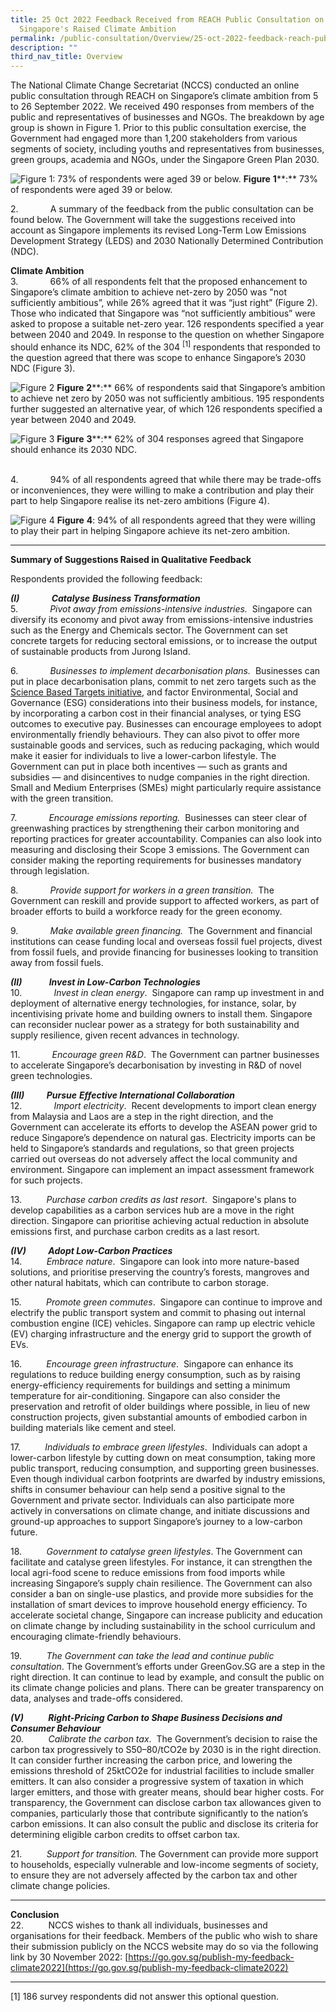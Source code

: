 ```yaml
---
title: 25 Oct 2022 Feedback Received from REACH Public Consultation on
  Singapore's Raised Climate Ambition
permalink: /public-consultation/Overview/25-oct-2022-feedback-reach-public-consultations-sg-climate-ambition/
description: ""
third_nav_title: Overview
---
```

The National Climate Change Secretariat (NCCS) conducted an online public consultation through REACH on Singapore’s climate ambition from 5 to 26 September 2022. We received 490 responses from members of the public and representatives of businesses and NGOs. The breakdown by age group is shown in Figure 1. Prior to this public consultation exercise, the Government had engaged more than 1,200 stakeholders from various segments of society, including youths and representatives from businesses, green groups, academia and NGOs, under the Singapore Green Plan 2030.

![Figure 1: 73% of respondents were aged 39 or below.](/images/Annex%20D2%20Fig%201.png)
**Figure** **1****:** 73% of respondents were aged 39 or below.

2.             A summary of the feedback from the public consultation can be found below. The Government will take the suggestions received into account as Singapore implements its revised Long-Term Low Emissions Development Strategy (LEDS) and 2030 Nationally Determined Contribution (NDC).

**Climate Ambition**
<br>
3.             66% of all respondents felt that the proposed enhancement to Singapore’s climate ambition to achieve net-zero by 2050 was "not sufficiently ambitious”, while 26% agreed that it was “just right” (Figure 2). Those who indicated that Singapore was “not sufficiently ambitious” were asked to propose a suitable net-zero year. 126 respondents specified a year between 2040 and 2049. In response to the question on whether Singapore should enhance its NDC, 62% of the 304 <sup>[1]</sup> respondents that responded to the question agreed that there was scope to enhance Singapore’s 2030 NDC (Figure 3).

![Figure 2](/images/Annex%20D2%20Fig%202.png)
**Figure** **2****:** 66% of respondents said that Singapore’s ambition to achieve net zero by 2050 was not sufficiently ambitious. 195 respondents further suggested an alternative year, of which 126 respondents specified a year between 2040 and 2049.

![Figure 3](/images/Annex%20D2%20Fig%203.png)
**Figure** **3****:** 62% of 304 responses agreed that Singapore should enhance its 2030 NDC.

<br>
4.             94% of all respondents agreed that while there may be trade-offs or inconveniences, they were willing to make a contribution and play their part to help Singapore realise its net-zero ambitions (Figure 4).

![Figure 4](/images/Annex%20D2%20Fig%204.png)
**Figure** **4**: 94% of all respondents agreed that they were willing to play their part in helping Singapore achieve its net-zero ambition.
<br>
* * *
 
**Summary of Suggestions Raised in Qualitative Feedback**<br>

Respondents provided the following feedback:

**_(I)_**             **_Catalyse_** **_Business Transformation_**<br>
5.             _Pivot away from emissions-intensive industries._  Singapore can diversify its economy and pivot away from emissions-intensive industries such as the Energy and Chemicals sector. The Government can set concrete targets for reducing sectoral emissions, or to increase the output of sustainable products from Jurong Island.

6.             _Businesses to implement decarbonisation plans._  Businesses can put in place decarbonisation plans, commit to net zero targets such as the [Science Based Targets initiative](https://sciencebasedtargets.org), and factor Environmental, Social and Governance (ESG) considerations into their business models, for instance, by incorporating a carbon cost in their financial analyses, or tying ESG outcomes to executive pay. Businesses can encourage employees to adopt environmentally friendly behaviours. They can also pivot to offer more sustainable goods and services, such as reducing packaging, which would make it easier for individuals to live a lower-carbon lifestyle. The Government can put in place both incentives — such as grants and subsidies — and disincentives to nudge companies in the right direction. Small and Medium Enterprises (SMEs) might particularly require assistance with the green transition.

7.             _Encourage emissions reporting._  Businesses can steer clear of greenwashing practices by strengthening their carbon monitoring and reporting practices for greater accountability. Companies can also look into measuring and disclosing their Scope 3 emissions. The Government can consider making the reporting requirements for businesses mandatory through legislation.

8.             _Provide support for workers in a green transition._  The Government can reskill and provide support to affected workers, as part of broader efforts to build a workforce ready for the green economy.

9.             _Make available green financing._  The Government and financial institutions can cease funding local and overseas fossil fuel projects, divest from fossil fuels, and provide financing for businesses looking to transition away from fossil fuels.

**_(II)_**           **_Invest in Low-Carbon Technologies_**<br>
10.             _Invest in clean energy_.  Singapore can ramp up investment in and deployment of alternative energy technologies, for instance, solar, by incentivising private home and building owners to install them. Singapore can reconsider nuclear power as a strategy for both sustainability and supply resilience, given recent advances in technology.

11.             _Encourage green R&D_.  The Government can partner businesses to accelerate Singapore’s decarbonisation by investing in R&D of novel green technologies.

**_(III)_**         **_Pursue_** **_Effective International Collaboration_**<br>
12.             _Import electricity_.  Recent developments to import clean energy from Malaysia and Laos are a step in the right direction, and the Government can accelerate its efforts to develop the ASEAN power grid to reduce Singapore’s dependence on natural gas. Electricity imports can be held to Singapore’s standards and regulations, so that green projects carried out overseas do not adversely affect the local community and environment. Singapore can implement an impact assessment framework for such projects.

13.          _Purchase carbon credits as last resort_.  Singapore's plans to develop capabilities as a carbon services hub are a move in the right direction. Singapore can prioritise achieving actual reduction in absolute emissions first, and purchase carbon credits as a last resort.

**_(IV)_**         **_Adopt Low-Carbon Practices_**<br>
14.          _Embrace nature_.  Singapore can look into more nature-based solutions, and prioritise preserving the country’s forests, mangroves and other natural habitats, which can contribute to carbon storage.

15.          _Promote green commutes_.  Singapore can continue to improve and electrify the public transport system and commit to phasing out internal combustion engine (ICE) vehicles. Singapore can ramp up electric vehicle (EV) charging infrastructure and the energy grid to support the growth of EVs.

16.          _Encourage green infrastructure_.  Singapore can enhance its regulations to reduce building energy consumption, such as by raising energy-efficiency requirements for buildings and setting a minimum temperature for air-conditioning. Singapore can also consider the preservation and retrofit of older buildings where possible, in lieu of new construction projects, given substantial amounts of embodied carbon in building materials like cement and steel.

17.          _Individuals to embrace green lifestyles_.  Individuals can adopt a lower-carbon lifestyle by cutting down on meat consumption, taking more public transport, reducing consumption, and supporting green businesses. Even though individual carbon footprints are dwarfed by industry emissions, shifts in consumer behaviour can help send a positive signal to the Government and private sector. Individuals can also participate more actively in conversations on climate change, and initiate discussions and ground-up approaches to support Singapore’s journey to a low-carbon future.

18.          _Government to catalyse green lifestyles_. The Government can facilitate and catalyse green lifestyles. For instance, it can strengthen the local agri-food scene to reduce emissions from food imports while increasing Singapore’s supply chain resilience. The Government can also consider a ban on single-use plastics, and provide more subsidies for the installation of smart devices to improve household energy efficiency. To accelerate societal change, Singapore can increase publicity and education on climate change by including sustainability in the school curriculum and encouraging climate-friendly behaviours.

19.          _The Government can take the lead and continue public consultation_. The Government’s efforts under GreenGov.SG are a step in the right direction. It can continue to lead by example, and consult the public on its climate change policies and plans. There can be greater transparency on data, analyses and trade-offs considered.

**_(V)_**          **_Right-Pricing Carbon to Shape Business Decisions and Consumer Behaviour_**<br>
20.          _Calibrate the carbon tax_.  The Government’s decision to raise the carbon tax progressively to S$50–$80/tCO2e by 2030 is in the right direction. It can consider further increasing the carbon price, and lowering the emissions threshold of 25ktCO2e for industrial facilities to include smaller emitters. It can also consider a progressive system of taxation in which larger emitters, and those with greater means, should bear higher costs. For transparency, the Government can disclose carbon tax allowances given to companies, particularly those that contribute significantly to the nation’s carbon emissions. It can also consult the public and disclose its criteria for determining eligible carbon credits to offset carbon tax.

21.          _Support for transition._ The Government can provide more support to households, especially vulnerable and low-income segments of society, to ensure they are not adversely affected by the carbon tax and other climate change policies.

* * *
**Conclusion**<br>
22.          NCCS wishes to thank all individuals, businesses and organisations for their feedback. Members of the public who wish to share their submission publicly on the NCCS website may do so via the following link by 30 November 2022: [https://go.gov.sg/publish-my-feedback-climate2022](https://go.gov.sg/publish-my-feedback-climate2022)

* * *
[1] 186 survey respondents did not answer this optional question.
